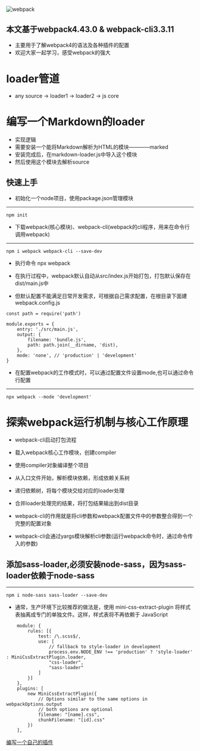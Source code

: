 ![webpack](https://timgsa.baidu.com/timg?image&quality=80&size=b9999_10000&sec=1590646760726&di=fecc7a2c61e207405fe67d006b43608b&imgtype=0&src=http%3A%2F%2Fpic2.zhimg.com%2Fv2-ea57e2d2c487d0af20c93c4be5f25b5f_1200x500.jpg 'webpack')

## 本文基于webpack4.43.0 & webpack-cli3.3.11

- 主要用于了解webpack4的语法及各种插件的配置
- 欢迎大家一起学习，感受webpack的强大

# loader管道
- any source -> loader1 -> loader2 -> js core

# 编写一个Markdown的loader
- 实现逻辑
- 需要安装一个能将Markdown解析为HTML的模块————marked
- 安装完成后，在markdown-loader.js中导入这个模块
- 然后使用这个模块去解析source

## 快速上手

- 初始化一个node项目，使用package.json管理模块
---
`npm init`
- 下载webpack(核心模块)、webpack-cli(webpack的cli程序，用来在命令行调用webpack)
---
`npm i webpack webpack-cli --save-dev`

- 执行命令 npx webpack
- 在执行过程中，webpack默认自动从src/index.js开始打包，打包默认保存在dist/main.js中

- 但默认配置不能满足日常开发需求，可根据自己需求配置，在根目录下面建webpack.config.js
```
const path = require('path')

module.exports = {
    entry: './src/main.js',
    output: {
        filename: 'bundle.js',
        path: path.join(__dirname, 'dist),
    },
    mode: 'none', // 'production' | 'development'
}
```
- 在配置webpack的工作模式时，可以通过配置文件设置mode,也可以通过命令行配置
---
`npx webpack --mode 'development'`

# 探索webpack运行机制与核心工作原理
   
- webpack-cli启动打包流程
- 载入webpack核心工作模块，创建compiler
- 使用compiler对象编译整个项目
- 从入口文件开始，解析模块依赖，形成依赖关系树
- 递归依赖树，将每个模块交给对应的loader处理
- 合并loader处理完的结果，将打包结果输出到dist目录

- webpack-cli的作用就是将cli参数和webpack配置文件中的参数整合得到一个完整的配置对象
- webpack-cli会通过yargs模块解析cli参数(运行webpack命令时，通过命令传入的参数)


## 添加sass-loader,必须安装node-sass，因为sass-loader依赖于node-sass
---
`npm i node-sass sass-loader --save-dev`
   
- 通常，生产环境下比较推荐的做法是，使用 mini-css-extract-plugin 将样式表抽离成专门的单独文件。这样，样式表将不再依赖于 JavaScript
```
    module: {
        rules: [{
            test: /\.scss$/,
            use: [
                // fallback to style-loader in development
                process.env.NODE_ENV !== 'production' ? 'style-loader' : MiniCssExtractPlugin.loader,
                "css-loader",
                "sass-loader"
            ]
        }]
    },
    plugins: [
        new MiniCssExtractPlugin({
            // Options similar to the same options in webpackOptions.output
            // both options are optional
            filename: "[name].css",
            chunkFilename: "[id].css"
        })
    ],
```
[编写一个自己的插件](./static/MyselfPlugin.md)